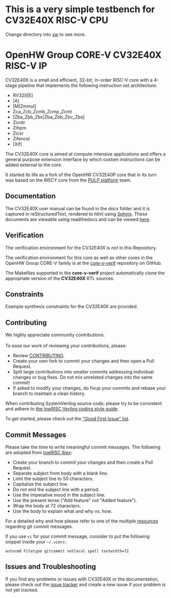 # This is a very simple testbench for CV32E40X RISC-V CPU
Change directory into [sw](https://github.com/leemango1998/cv32e40x-sim/tree/main/sw) to see more. 


# OpenHW Group CORE-V CV32E40X RISC-V IP

CV32E40X is a small and efficient, 32-bit, in-order RISC-V core with a 4-stage pipeline that implements the following instruction set architecture:

* RV32[I|E]
* [A]
* [M|Zmmul]
* Zca_Zcb_Zcmb_Zcmp_Zcmt
* [Zba_Zbb_Zbs|Zba_Zbb_Zbc_Zbs]
* Zicntr
* Zihpm
* Zicsr
* Zifencei
* [Xif]

The CV32E40X core is aimed
at compute intensive applications and offers a general purpose extension interface by which custom instructions
can be added external to the core.

It started its life as a fork of the OpenHW CV32E40P core that in its turn was based on the RI5CY core from
the [PULP platform](https://www.pulp-platform.org/) team.

## Documentation

The CV32E40X user manual can be found in the _docs_ folder and it is
captured in reStructuredText, rendered to html using [Sphinx](https://docs.readthedocs.io/en/stable/intro/getting-started-with-sphinx.html).
These documents are viewable using readthedocs and can be viewed [here](https://docs.openhwgroup.org/projects/cv32e40x-user-manual/en/latest/).

## Verification
The verification environment for the CV32E40X is _not_ in this Repository.

The verification environment for this core as well as other cores in the OpenHW Group CORE-V family is at the
[core-v-verif](https://github.com/openhwgroup/core-v-verif) repository on GitHub.

The Makefiles supported in the **core-v-verif** project automatically clone the appropriate version of the **CV32E40X**  RTL sources.

## Constraints
Example synthesis constraints for the CV32E40X are provided.

## Contributing
We highly appreciate community contributions.
<br><br>To ease our work of reviewing your contributions, please:

* Review [CONTRIBUTING](https://github.com/openhwgroup/cv32e40x/blob/master/CONTRIBUTING.md).
* Create your own fork to commit your changes and then open a Pull Request.
* Split large contributions into smaller commits addressing individual changes or bug fixes. Do not
  mix unrelated changes into the same commit!
* If asked to modify your changes, do fixup your commits and rebase your branch to maintain a
  clean history.

When contributing SystemVerilog source code, please try to be consistent and adhere to [the lowRISC Verilog
coding style guide](https://github.com/lowRISC/style-guides/blob/master/VerilogCodingStyle.md).

To get started, please check out the ["Good First Issue"
 list](https://github.com/openhwgroup/cv32e40x/issues?q=is%3Aissue+is%3Aopen+-label%3Astatus%3Aresolved+label%3A%22good+first+issue%22).

## Commit Messages
Please take the time to write meaningful commit messages.
The following are adopted from [lowRISC Ibex](https://github.com/lowrisc/ibex/blob/master/CONTRIBUTING.md):

- Create your branch to commit your changes and then create a Pull Request.
- Separate subject from body with a blank line.
- Limit the subject line to 50 characters.
- Capitalize the subject line.
- Do not end the subject line with a period.
- Use the imperative mood in the subject line.
- Use the present tense ("Add feature" not "Added feature").
- Wrap the body at 72 characters.
- Use the body to explain what and why vs. how.

For a detailed why and how please refer to one of the multiple [resources](https://chris.beams.io/posts/git-commit/) regarding git commit messages.

If you use `vi` for your commit message, consider to put the following snippet inside your `~/.vimrc`:

```
autocmd Filetype gitcommit setlocal spell textwidth=72
```

## Issues and Troubleshooting
If you find any problems or issues with CV32E40X or the documentation, please check out the [issue
 tracker](https://github.com/openhwgroup/cv32e40x/issues) and create a new issue if your problem is
not yet tracked.
